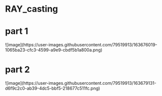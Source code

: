 # RAY_casting

<h1> part 1 </h1>
![image](https://user-images.githubusercontent.com/79519913/163676019-1065ba23-cfc3-4599-a9e9-cbdf5b1a800a.png)

<h1> part 2 </h1>
![image](https://user-images.githubusercontent.com/79519913/163679131-d6f9c2c0-ab39-4dc5-bbf5-218677c511fc.png)

